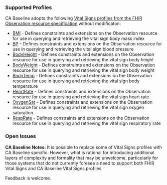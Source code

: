### Supported Profiles

CA Baseline adopts the following [Vital Signs profiles from the FHIR Observation resource specification](http://hl7.org/fhir/R4/observation-vitalsigns.html) without modificaton:

* [BMI](http://hl7.org/fhir/R4/bmi.html) - Defines constraints and extensions on the Observation resource for use in querying and retrieving the vital sign body mass index
* [BP](http://hl7.org/fhir/R4/bp.html) - Defines constraints and extensions on the Observation resource for use in querying and retrieving the vital sign blood pressure
* [BodyHeight](http://hl7.org/fhir/R4/bodyheight.html) - Defines constraints and extensions on the Observation resource for use in querying and retrieving the vital sign body height
* [BodyWeight](http://hl7.org/fhir/R4/bodyweight.html) - Defines constraints and extensions on the Observation resource for use in querying and retrieving the vital sign body weight
* [BodyTemp](http://hl7.org/fhir/R4/bodytemp.html) - Defines constraints and extensions on the Observation resource for use in querying and retrieving the vital sign body temperature
* [HeartRate](http://hl7.org/fhir/R4/heartrate.html) - Defines constraints and extensions on the Observation resource for use in querying and retrieving the vital sign heart rate
* [OxygenSat](http://hl7.org/fhir/R4/oxygensat.html) - Defines constraints and extensions on the Observation resource for use in querying and retrieving the vital sign oxygen saturation
* [RespRate](http://hl7.org/fhir/R4/resprate.html) - Defines constraints and extensions on the Observation resource for use in querying and retrieving the vital sign respiratory rate

### Open Issues
**CA Baseline Notes:** It is possible to replace some of Vital Signs profiles with CA Baseline specific. However, what is rational for introducing additional layers of complexity and formality that may be unwelcome, particularly for those systems that do not currently foresee a need to support both FHIR Vital Signs and CA Baseline Vital Signs profiles.

Feedback is welcome.
